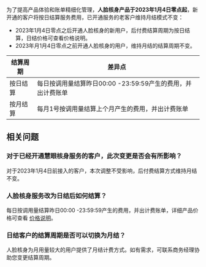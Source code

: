 为了提高产品体验和账单精细化管理，**人脸核身产品于2023年1月4日零点起**，新开通的客户将按日结算服务费用，已开通服务的老客户维持月结模式不变：
 - 2023年1月4日零点之后开通人脸核身的新用户，后付费结算周期为按日结算，日结价格可查看价格说明。
 - 2023年月1月4日零点之前开通人脸核身的用户，维持月结的结算周期不变。
 

| 结算周期 | 差异点 | 
|---------|---------|
| 按日结算	| 每日按调用量结算昨日00:00 -23:59:59产生的费用，并出计费账单| 
| 按月结算	| 每月1号按调用量结算上个月产生的费用，并出计费账单| 

## 相关问题
### 对于已经开通慧眼核身服务的客户，此次变更是否会有所影响？
对于2023年1月4日前接入的客户，本次调整不受影响，后付费结算方式维持月结不变。

### 人脸核身服务改为日结后如何结算？
每日按调用量结算昨日00:00 -23:59:59产生的费用，并出计费账单，详细产品价格可查看 [价格说明](https://cloud.tencent.com/document/product/1007/56804)。

### 日结客户的结算周期是否可以切换为月结？
人脸核身为月用量较大的用户提供了月结计费方式。如有需求，可联系商务经理协助您变更结算周期。



